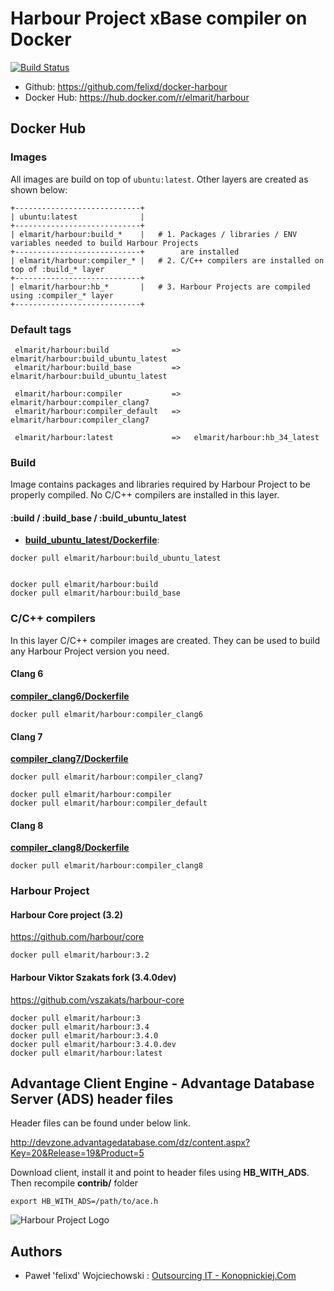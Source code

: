# Harbour Project xBase compiler on Docker

[![Build Status](https://travis-ci.org/felixd/docker-harbour.svg?branch=master)](https://travis-ci.org/felixd/docker-harbour)

* Github: https://github.com/felixd/docker-harbour
* Docker Hub: https://hub.docker.com/r/elmarit/harbour

## Docker Hub

### Images

All images are build on top of `ubuntu:latest`. Other layers are created as shown below:

```
+----------------------------+
| ubuntu:latest              |
+----------------------------+
| elmarit/harbour:build_*    |   # 1. Packages / libraries / ENV variables needed to build Harbour Projects
+----------------------------+        are installed
| elmarit/harbour:compiler_* |   # 2. C/C++ compilers are installed on top of :build_* layer
+----------------------------+
| elmarit/harbour:hb_*       |   # 3. Harbour Projects are compiled using :compiler_* layer
+----------------------------+
```

### Default tags

```
 elmarit/harbour:build              =>   elmarit/harbour:build_ubuntu_latest
 elmarit/harbour:build_base         =>   elmarit/harbour:build_ubuntu_latest

 elmarit/harbour:compiler           =>   elmarit/harbour:compiler_clang7
 elmarit/harbour:compiler_default   =>   elmarit/harbour:compiler_clang7

 elmarit/harbour:latest             =>   elmarit/harbour:hb_34_latest
```

### Build

Image contains packages and libraries required by Harbour Project to be properly compiled. No C/C++ compilers are installed in this layer.

#### :build / :build_base / :build_ubuntu_latest

* **[build_ubuntu_latest/Dockerfile](build_ubuntu_latest/Dockerfile)**: 

```
docker pull elmarit/harbour:build_ubuntu_latest


docker pull elmarit/harbour:build
docker pull elmarit/harbour:build_base
```

### C/C++ compilers

In this layer C/C++ compiler images are created. They can be used to build any Harbour Project version you need.

#### Clang 6

**[compiler_clang6/Dockerfile](compiler_clang6/Dockerfile)**

```
docker pull elmarit/harbour:compiler_clang6
```

#### Clang 7

**[compiler_clang7/Dockerfile](compiler_clang7/Dockerfile)**

```
docker pull elmarit/harbour:compiler_clang7

docker pull elmarit/harbour:compiler
docker pull elmarit/harbour:compiler_default
```

#### Clang 8

**[compiler_clang8/Dockerfile](compiler_clang8/Dockerfile)**

```
docker pull elmarit/harbour:compiler_clang8
```

### Harbour Project

#### Harbour Core project (3.2)

https://github.com/harbour/core

```
docker pull elmarit/harbour:3.2
```

#### Harbour Viktor Szakats fork (3.4.0dev)

https://github.com/vszakats/harbour-core

```
docker pull elmarit/harbour:3
docker pull elmarit/harbour:3.4
docker pull elmarit/harbour:3.4.0
docker pull elmarit/harbour:3.4.0.dev
docker pull elmarit/harbour:latest
```

## Advantage Client Engine - Advantage Database Server (ADS) header files

Header files can be found under below link. 

http://devzone.advantagedatabase.com/dz/content.aspx?Key=20&Release=19&Product=5

Download client, install it and point to header files using **HB_WITH_ADS**. Then recompile **contrib/** folder

```
export HB_WITH_ADS=/path/to/ace.h
```

![Harbour Project Logo](https://harbour.github.io/images/harbour.svg "Harbour Project Logo")

## Authors

* Paweł 'felixd' Wojciechowski : [Outsourcing IT - Konopnickiej.Com](https://konopnickiej.com)
